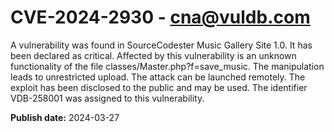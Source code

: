 # CVE-2024-2930 - cna@vuldb.com

A vulnerability was found in SourceCodester Music Gallery Site 1.0. It has been declared as critical. Affected by this vulnerability is an unknown functionality of the file classes/Master.php?f=save_music. The manipulation leads to unrestricted upload. The attack can be launched remotely. The exploit has been disclosed to the public and may be used. The identifier VDB-258001 was assigned to this vulnerability.

**Publish date:** 2024-03-27
